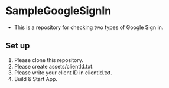 # SampleGoogleSignIn
- This is a repository for checking two types of Google Sign in.

## Set up
1. Please clone this repository.
1. Please create assets/clientId.txt.
1. Please write your client ID in clientId.txt.
1. Build & Start App.